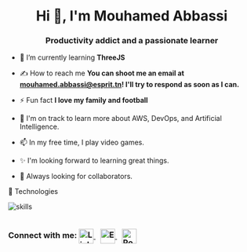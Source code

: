 <h1 align="center">Hi 👋, I'm Mouhamed Abbassi</h1>
<h3 align="center">Productivity addict and a passionate learner</h3>

 

- 🌱 I’m currently learning **ThreeJS**

- ✍️  How to reach me **You can shoot me an email at mouhamed.abbassi@esprit.tn! I'll try to respond as soon as I can.**

- ⚡ Fun fact **I love my family and football**

- 🌱  I'm on track to learn more about AWS, DevOps, and Artificial Intelligence.

- 📫 In my free time, I play video games.

- ✨ I'm looking forward to learning great things.

- 🌱 Always looking for collaborators.

🔧 Technologies

![skills](https://skillicons.dev/icons?i=html,css,js,ts,java,php,nodejs,express,symfony,spring,react,next,angular,tailwind,bootstrap,mongodb,mysql,postgres,docker,jenkins,bash,git,vscode&theme=dark&perline=15)

 


<div align="left" style="display: flex; align-items: center;">
  <h3 style="margin-right: 10px;">Connect with me:
  <a href="https://www.linkedin.com/in/mouhamed-abbassi-b46b74200/" target="_blank" style="margin-right: 10px;">
    <img align="center" src="https://cdn-icons-png.flaticon.com/512/145/145807.png" alt="LinkedIn" height="30" width="30" />
  </a>
  <a href="mailto:mouhamed.abbassi@esprit.tn" target="_blank" style="margin-right: 10px;">
    <img align="center" src="https://cdn-icons-png.flaticon.com/512/732/732200.png" alt="Email" height="30" width="30" />
  </a>
  <a href="https://abbassi-mouhamed.vercel.app" target="_blank">
    <img align="center" src="https://cdn-icons-png.flaticon.com/512/3135/3135715.png" alt="Portfolio" height="30" width="30" />
  </a>
   </h3>
</div>
